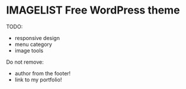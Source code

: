 IMAGELIST Free WordPress theme
===================

TODO:
- responsive design
- menu category
- image tools

Do not remove:
- author from the footer!
- link to my portfolio!
